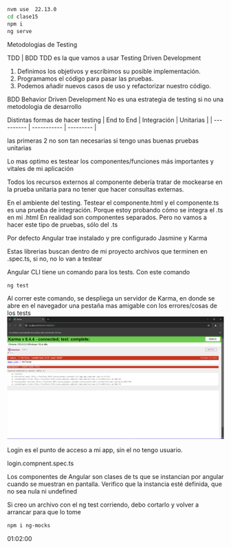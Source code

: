 ```bash
nvm use  22.13.0
cd clase15
npm i
ng serve
```

Metodologias de Testing

TDD | BDD
TDD es la que vamos a usar
Testing Driven Development
1. Definimos los objetivos y escribimos su posible implementación.
2. Programamos el código para pasar las pruebas.
3. Podemos añadir nuevos casos de uso y refactorizar nuestro código.

BDD
Behavior Driven Development
No es una estrategia de testing si no una metodologia de desarrollo

Distintas formas de hacer testing
| End to End | Integración | Unitarias |
| ---------- | ----------- | --------- |

las primeras 2 no son tan necesarias si tengo unas buenas pruebas unitarias

Lo mas optimo es testear los componentes/funciones más importantes y vitales de mi aplicación

Todos los recursos externos al componente debería tratar de mockearse en la prueba unitaria para no tener que hacer consultas externas. 

En el ambiente del testing.
Testear el componente.html y el componente.ts es una prueba de integración. Porque estoy probando cómo se integra el .ts en mi .html
En realidad son componentes separados. Pero no vamos a hacer este tipo de pruebas, sólo del .ts

Por defecto Angular trae instalado y pre configurado Jasmine y Karma


Estas librerias buscan dentro de mi proyecto archivos que terminen en .spec.ts, si no, no lo van a testear

Angular CLI  tiene un comando para los tests. Con este comando
```bash 
ng test
```

Al correr este comando, se despliega un servidor de Karma, en donde se abre en el navegador una pestaña mas amigable con los errores/cosas de los tests
![alt text](image.png)

Login es el punto de acceso a mi app, sin el no tengo usuario.

login.compnent.spec.ts


Los componentes de Angular son clases de ts que se instancian por angular cuando se muestran en pantalla. Verifico que la instancia esté definida, que no sea nula ni undefined
 
Si creo un archivo con el ng test corriendo, debo cortarlo y volver a arrancar para que lo tome

```bash
npm i ng-mocks
```











01:02:00